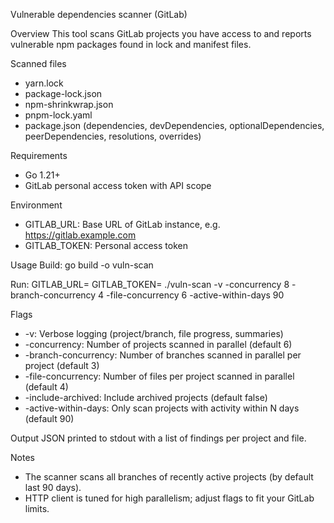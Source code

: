 Vulnerable dependencies scanner (GitLab)

Overview
This tool scans GitLab projects you have access to and reports vulnerable npm packages found in lock and manifest files.

Scanned files
- yarn.lock
- package-lock.json
- npm-shrinkwrap.json
- pnpm-lock.yaml
- package.json (dependencies, devDependencies, optionalDependencies, peerDependencies, resolutions, overrides)

Requirements
- Go 1.21+
- GitLab personal access token with API scope

Environment
- GITLAB_URL: Base URL of GitLab instance, e.g. https://gitlab.example.com
- GITLAB_TOKEN: Personal access token

Usage
Build:
  go build -o vuln-scan

Run:
  GITLAB_URL=<url> GITLAB_TOKEN=<token> ./vuln-scan -v -concurrency 8 -branch-concurrency 4 -file-concurrency 6 -active-within-days 90

Flags
- -v: Verbose logging (project/branch, file progress, summaries)
- -concurrency: Number of projects scanned in parallel (default 6)
- -branch-concurrency: Number of branches scanned in parallel per project (default 3)
- -file-concurrency: Number of files per project scanned in parallel (default 4)
- -include-archived: Include archived projects (default false)
- -active-within-days: Only scan projects with activity within N days (default 90)

Output
JSON printed to stdout with a list of findings per project and file.

Notes
- The scanner scans all branches of recently active projects (by default last 90 days).
- HTTP client is tuned for high parallelism; adjust flags to fit your GitLab limits.

